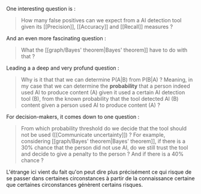 One interesting question is : 

> How many false positives can we expect from a AI detection tool given its [[Precision]], [[Accuracy]] and [[Recall]] measures ? 

And an even more fascinating question : 

> What the [[graph/Bayes' theorem|Bayes' theorem]] have to do with that ? 

Leading a a deep and very profund question : 

> Why is it that that we can determine P(A|B) from P(B|A) ? Meaning, in my case that we can determine the **probability** that a person indeed used AI to produce content (A) given it used a certain AI detection tool (B), from the known probability that the tool detected AI (B) content given a person used AI to produce content (A) ? 

For decision-makers, it comes down to one question : 

> From which probability threshold do we decide that the tool should not be used ([[Communicate uncertainty]]) ? For example, considering [[graph/Bayes' theorem|Bayes' theorem]], if there is a 30% chance that the person did not use AI, do we still trust the tool and decide to give a penalty to the person ? And if there is a 40% chance ? 


L'étrange ici vient du fait qu'on peut dire plus précisément ce qui risque de se passer dans certaines circonstances à partir de la connaissance certaine que certaines circonstances génèrent certains risques. 
